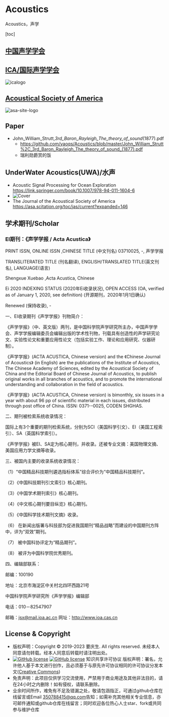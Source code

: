 # Acoustics

Acoustics，声学

[toc]

## [中国声学学会](http://www.aschina.org)

## [ICA/国际声学学会](http://www.icacommission.org)

  ![icalogo](http://www.icacommission.org/images/icalogoD.gif)

## [Acoustical Society of America](https://asa.scitation.org/)

  ![asa-site-logo](https://asa.scitation.org/pb-assets/images/publishers/asa-site-1522857372243.jpg)

## Paper

- John_William_Strutt,_3rd_Baron_Rayleigh_The_theory_of_sound_(1877).pdf
  - <https://github.com/yaoqs/Acoustics/blob/master/John_William_Strutt%2C_3rd_Baron_Rayleigh_The_theory_of_sound_(1877).pdf>
  - 瑞利勋爵赏的饭

## UnderWater Acoustics(UWA)/水声

- Acoustic Signal Processing for Ocean Exploration <https://link.springer.com/book/10.1007/978-94-011-1604-6>
- ![Cover](https://media.springernature.com/w306/springer-static/cover-hires/book/978-94-011-1604-6)
- The Journal of the Acoustical Society of America <https://asa.scitation.org/toc/jas/current?expanded=146>

## 学术期刊/Scholar

### EI期刊：《声学学报 / Acta Acustica》

PRINT ISSN, ONLINE ISSN ,CHINESE TITLE (中文刊名)
03710025, -, 声学学报

TRANSLITERATED TITLE (刊名翻译), ENGLISH/TRANSLATED TITLE(英文刊名), LANGUAGE(语言)

Shengxue Xuebao ,Acta Acustica, Chinese

Ei 2020 INDEXING STATUS (2020年Ei收录状况), OPEN ACCESS (OA, verified as of January 1, 2020, see definition)
(开源期刊，2020年1月1日确认)

Renewed (保持收录), -

一、EI收录期刊《声学学报》刊物简介：

《声学学报》（中、英文版）两刊，是中国科学院声学研究所主办，中国声学学会、声学学报编辑委员会编辑出版的学术性刊物，刊载具有创造性的声学研究论文、实验性论文和重要应用性论文（包括实验工作、理论和应用研究、仪器研制）。

《声学学报》(ACTA ACUSTICA, Chinese version) and the 《Chinese Journal of Acoustics》 (in English) are the publications of the Institute of Acoustics, The Chinese Academy of Sciences, edited by the Acoustical Society of China and the Editorial Board of Chinese Journal of Acoustics, to publish original works in all branches of acoustics, and to promote the international understanding and collaboration in the field of acoustics.

《声学学报》(ACTA ACUSTICA, Chinese version) is bimonthly, six issues in a year with about 96 pp of scientific material in each issues, distributed through post office of China. ISSN: 0371--0025, CODEN SHGHAS.

二、期刊被检索系统收录情况：

国际上有3个重要的期刊检索系统，分别为SCI（美国科学引文）、EI（美国工程索引）、SA（英国科学索引）。

《声学学报》被EI、SA定为核心期刊，并收录。还被专业文摘：美国物理文摘、美国应用力学文摘等收录。

三、被国内主要的收录系统收录情况：

（1）“中国精品科技期刊遴选指标体系”综合评价为“中国精品科技期刊”。

（2）《中国科技期刊引文索引》核心期刊。

（3）《中国学术期刊索引》核心期刊。

（4）《中文核心期刊要目纵览》核心期刊。

（5）《中国科学技术期刊文摘》收录。

（6） 在新闻出版署与科技部为促进我国期刊“精品战略”而建设的中国期刊方阵中，评为“双效”期刊。

（7） 被中国科协评定为“精品期刊”。

（8） 被评为中国科学院优秀期刊。

四、编辑部联系：

邮编：100190

地址：北京市海淀区中关村北四环西路21号

中国科学院声学研究所《声学学报》编辑部

电话：010－82547907

邮箱：jsx@mail.ioa.ac.cn 网址：<http://www.ioa.cas.cn>

## License & Copyright


* 版权声明：Copyright © 2019-2023 要庆生. All rights reserved. 未经本人同意请勿转载。经本人同意后转载时请注明出处。
* [![GitHub license](https://badgen.net/github/license/yaoqs/Acoustics)](https://github.com/yaoqs/Acoustics/blob/master/LICENSE) [![GitHub license](https://img.shields.io/github/license/yaoqs/Acoustics.svg)](https://github.com/yaoqs/Acoustics/blob/master/LICENSE) 
知识共享许可协议 版权声明：署名，允许他人基于本文进行创作，且必须基于与原先许可协议相同的许可协议分发本文([Creative Commons](http://creativecommons.org/licenses/by-sa/4.0/ ))
* 免责声明：此项目仅供学习交流使用，严禁用于商业用途及其他非法目的，请在24小时之内删除！如有侵权，请联系删除。
* 业余时间所作，难免有不足及错漏之处，敬请包涵指正，可通过github仓库在线留言或Email <350788415@qq.com>告知；如需补充其他相关专业信息，亦可邮件通知或github仓库在线留言；同时欢迎各位热心人士star、fork或共同参与维护仓库
